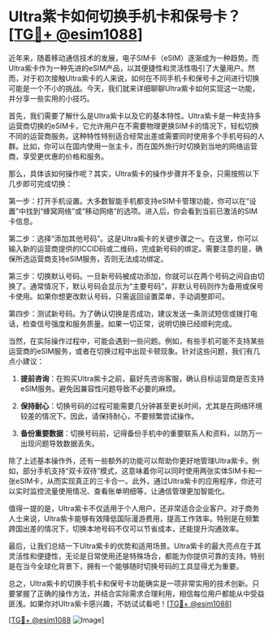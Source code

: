 # Ultra紫卡如何切换手机卡和保号卡？[[TG💪+ @esim1088](https://t.me/s/esim1088)]

近年来，随着移动通信技术的发展，电子SIM卡（eSIM）逐渐成为一种趋势。而Ultra紫卡作为一种先进的eSIM产品，以其便捷性和灵活性吸引了大量用户。然而，对于初次接触Ultra紫卡的人来说，如何在不同手机卡和保号卡之间进行切换可能是一个不小的挑战。今天，我们就来详细聊聊Ultra紫卡如何实现这一功能，并分享一些实用的小技巧。

首先，我们需要了解什么是Ultra紫卡以及它的基本特性。Ultra紫卡是一种支持多运营商切换的eSIM卡，它允许用户在不需要物理更换SIM卡的情况下，轻松切换不同的运营商服务。这种特性特别适合经常出差或需要同时使用多个手机号码的人群。比如，你可以在国内使用一张主卡，而在国外旅行时切换到当地的网络运营商，享受更优惠的价格和服务。

那么，具体该如何操作呢？其实，Ultra紫卡的操作步骤并不复杂，只需按照以下几步即可完成切换：

第一步：打开手机设置。大多数智能手机都支持eSIM卡管理功能，你可以在“设置”中找到“蜂窝网络”或“移动网络”的选项。进入后，你会看到当前已激活的SIM卡信息。

第二步：选择“添加其他号码”。这是Ultra紫卡的关键步骤之一。在这里，你可以输入新的运营商提供的ICCID码或二维码，完成新号码的绑定。需要注意的是，确保所选运营商支持eSIM服务，否则无法成功绑定。

第三步：切换默认号码。一旦新号码被成功添加，你就可以在两个号码之间自由切换了。通常情况下，默认号码会显示为“主要号码”，非默认号码则作为备用或保号卡使用。如果你想更改默认号码，只需返回设置菜单，手动调整即可。

第四步：测试新号码。为了确认切换是否成功，建议发送一条测试短信或拨打电话，检查信号强度和服务质量。如果一切正常，说明切换已经顺利完成。

当然，在实际操作过程中，可能会遇到一些问题。例如，有些手机可能不支持某些运营商的eSIM服务，或者在切换过程中出现卡顿现象。针对这些问题，我们有几点小建议：

1. **提前咨询**：在购买Ultra紫卡之前，最好先咨询客服，确认目标运营商是否支持eSIM服务。避免因兼容性问题导致不必要的麻烦。
   
2. **保持耐心**：切换号码的过程可能需要几分钟甚至更长时间，尤其是在网络环境较差的情况下。因此，请保持耐心，不要频繁尝试操作。

3. **备份重要数据**：切换号码前，记得备份手机中的重要联系人和资料，以防万一出现问题导致数据丢失。

除了上述基本操作外，还有一些额外的功能可以帮助你更好地管理Ultra紫卡。例如，部分手机支持“双卡双待”模式，这意味着你可以同时使用两张实体SIM卡和一张eSIM卡，从而实现真正的三卡合一。此外，通过Ultra紫卡的应用程序，你还可以实时监控流量使用情况、查看账单明细等，让通信管理更加智能化。

值得一提的是，Ultra紫卡不仅适用于个人用户，还非常适合企业客户。对于商务人士来说，Ultra紫卡能够有效降低国际漫游费用，提高工作效率。特别是在频繁跨国出差的情况下，切换本地号码不仅可以节省成本，还能提升沟通效率。

最后，让我们总结一下Ultra紫卡的优势和适用场景。Ultra紫卡的最大亮点在于其灵活性和便捷性，无论是日常使用还是特殊场合，都能为你提供可靠的支持。特别是在当今全球化背景下，拥有一个能够随时切换号码的工具显得尤为重要。

总之，Ultra紫卡的切换手机卡和保号卡功能确实是一项非常实用的技术创新。只要掌握了正确的操作方法，并结合实际需求合理利用，相信每位用户都能从中受益匪浅。如果你对Ultra紫卡感兴趣，不妨试试看吧！[[TG💪+ @esim1088](https://t.me/s/esim1088)]

[[TG💪+ @esim1088](https://t.me/s/esim1088) ![Image](https://i.postimg.cc/4NQfJmqS/Snipaste-2025-05-13-00-14-12.png)]